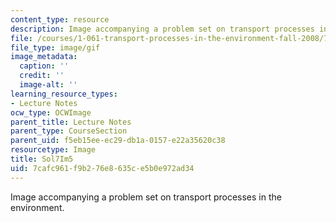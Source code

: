 ```yaml
---
content_type: resource
description: Image accompanying a problem set on transport processes in the environment.
file: /courses/1-061-transport-processes-in-the-environment-fall-2008/7cafc961f9b276e8635ce5b0e972ad34_Sol7Im5.gif
file_type: image/gif
image_metadata:
  caption: ''
  credit: ''
  image-alt: ''
learning_resource_types:
- Lecture Notes
ocw_type: OCWImage
parent_title: Lecture Notes
parent_type: CourseSection
parent_uid: f5eb15ee-ec29-db1a-0157-e22a35620c38
resourcetype: Image
title: Sol7Im5
uid: 7cafc961-f9b2-76e8-635c-e5b0e972ad34
---
```

Image accompanying a problem set on transport processes in the environment.

